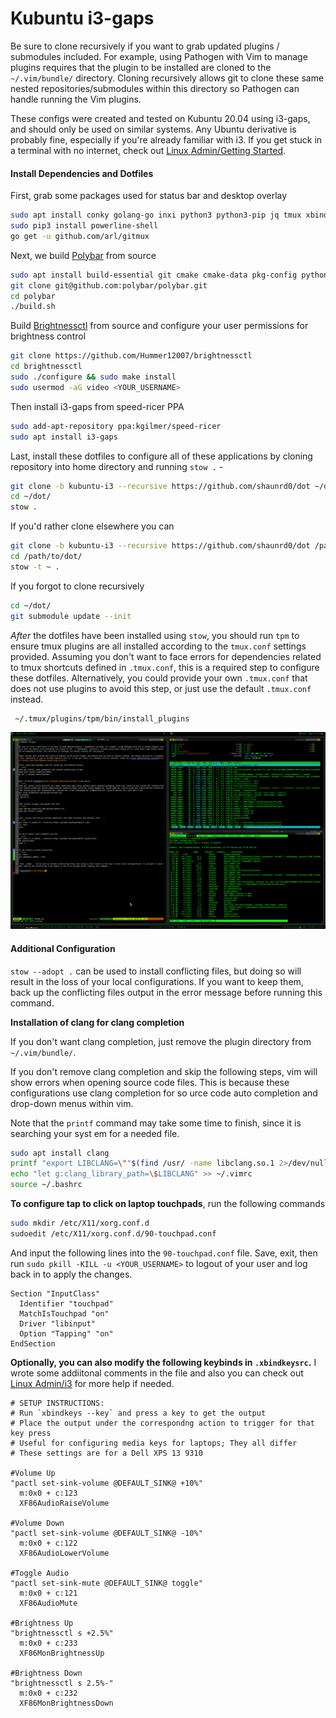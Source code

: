 # Kubuntu i3-gaps

Be sure to clone recursively if you want to grab updated plugins / submodules included. For example, using Pathogen with Vim to manage plugins requires that the plugin to be installed are cloned to the `~/.vim/bundle/` directory. Cloning recursively allows git to clone these same nested repositories/submodules within this directory so Pathogen can handle running the Vim plugins.

These configs were created and tested on Kubuntu 20.04 using i3-gaps, and should only be used on similar systems. Any Ubuntu derivative is probably fine, especially if you're already familiar with i3. If you get stuck in a terminal with no internet, check out [Linux Admin/Getting Started](https://knoats.com/link/62#bkmrk-connecting-to-wifi). 

#### Install Dependencies and Dotfiles

First, grab some packages used for status bar and desktop overlay
```bash
sudo apt install conky golang-go inxi python3 python3-pip jq tmux xbindkeys xautolock pulsemixer xsel
sudo pip3 install powerline-shell
go get -u github.com/arl/gitmux
```

Next, we build [Polybar](https://github.com/polybar/polybar) from source
```bash
sudo apt install build-essential git cmake cmake-data pkg-config python3-sphinx python3-packaging libuv1-dev libcairo2-dev libxcb1-dev libxcb-util0-dev libxcb-randr0-dev libxcb-composite0-dev python3-xcbgen xcb-proto libxcb-image0-dev libxcb-ewmh-dev libxcb-icccm4-dev libxcb-xkb-dev libxcb-xrm-dev libxcb-cursor-dev libasound2-dev libpulse-dev i3-wm libjsoncpp-dev libmpdclient-dev libcurl4-openssl-dev libnl-genl-3-dev
git clone git@github.com:polybar/polybar.git
cd polybar
./build.sh
```

Build [Brightnessctl](https://github.com/Hummer12007/brightnessctl) from source and configure your user permissions for brightness control
```bash
git clone https://github.com/Hummer12007/brightnessctl
cd brightnessctl
sudo ./configure && sudo make install
sudo usermod -aG video <YOUR_USERNAME>
```

Then install i3-gaps from speed-ricer PPA 
```bash
sudo add-apt-repository ppa:kgilmer/speed-ricer
sudo apt install i3-gaps
```

Last, install these dotfiles to configure all of these applications by cloning repository into home directory and running `stow .` - 
```bash
git clone -b kubuntu-i3 --recursive https://github.com/shaunrd0/dot ~/dot
cd ~/dot/
stow .
```

If you'd rather clone elsewhere you can
```bash
git clone -b kubuntu-i3 --recursive https://github.com/shaunrd0/dot /path/to/dot
cd /path/to/dot/
stow -t ~ .
```

If you forgot to clone recursively
```bash
cd ~/dot/
git submodule update --init
```

*After* the dotfiles have been installed using `stow`, you should run `tpm` to ensure tmux plugins are all installed according to the `tmux.conf` settings provided. Assuming you don't want to face errors for dependencies related to tmux shortcuts defined in `.tmux.conf`, this is a required step to configure these dotfiles. Alternatively, you could provide your own `.tmux.conf` that does not use plugins to avoid this step, or just use the default `.tmux.conf` instead.

```bash
 ~/.tmux/plugins/tpm/bin/install_plugins
```

![desktop](Pictures/screenshots/dtop-code.png)

#### Additional Configuration

`stow --adopt .` can be used to install conflicting files, but doing so will result in the loss of your local configurations. If you want to keep them, back up the conflicting files output in the error message before running this command.


**Installation of clang for clang completion**

If you don't want clang completion, just remove the plugin directory from `~/.vim/bundle/`.

If you don't remove clang completion and skip the following steps, vim will show errors when   opening source code files. This is because these configurations use clang completion for so  urce code auto completion and drop-down menus within vim.

Note that the `printf` command may take some time to finish, since it is searching your syst  em for a needed file.

```bash
sudo apt install clang
printf "export LIBCLANG=\""$(find /usr/ -name libclang.so.1 2>/dev/null)"\"\n\n" >> .bash_al  iases
echo "let g:clang_library_path=\$LIBCLANG" >> ~/.vimrc
source ~/.bashrc
```


**To configure tap to click on laptop touchpads**, run the following commands
```bash
sudo mkdir /etc/X11/xorg.conf.d
sudoedit /etc/X11/xorg.conf.d/90-touchpad.conf
```

And input the following lines into the `90-touchpad.conf` file. Save, exit, then run `sudo pkill -KILL -u <YOUR_USERNAME>` to logout of your user and log back in to apply the changes.
```
Section "InputClass"
  Identifier "touchpad"
  MatchIsTouchpad "on"
  Driver "libinput"
  Option "Tapping" "on"
EndSection
```

**Optionally, you can also modify the following keybinds in `.xbindkeysrc`.** I wrote some addiitonal comments in the file and also you can check out [Linux Admin/i3](https://knoats.com/books/linux-admin/page/i3#bkmrk-xkeybinds) for more help if needed.
```
# SETUP INSTRUCTIONS:
# Run `xbindkeys --key` and press a key to get the output
# Place the output under the correspondng action to trigger for that key press
# Useful for configuring media keys for laptops; They all differ
# These settings are for a Dell XPS 13 9310

#Volume Up
"pactl set-sink-volume @DEFAULT_SINK@ +10%"
  m:0x0 + c:123
  XF86AudioRaiseVolume

#Volume Down
"pactl set-sink-volume @DEFAULT_SINK@ -10%"
  m:0x0 + c:122
  XF86AudioLowerVolume

#Toggle Audio
"pactl set-sink-mute @DEFAULT_SINK@ toggle"
  m:0x0 + c:121
  XF86AudioMute

#Brightness Up
"brightnessctl s +2.5%"
  m:0x0 + c:233
  XF86MonBrightnessUp

#Brightness Down
"brightnessctl s 2.5%-"
  m:0x0 + c:232
  XF86MonBrightnessDown
```


